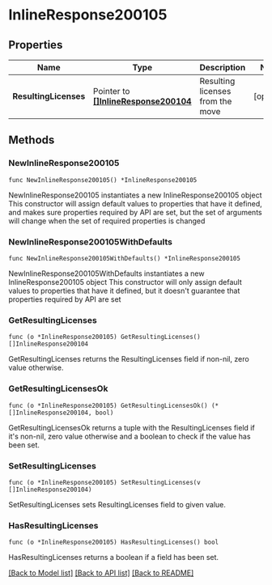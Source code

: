 # InlineResponse200105

## Properties

Name | Type | Description | Notes
------------ | ------------- | ------------- | -------------
**ResultingLicenses** | Pointer to [**[]InlineResponse200104**](InlineResponse200104.md) | Resulting licenses from the move | [optional] 

## Methods

### NewInlineResponse200105

`func NewInlineResponse200105() *InlineResponse200105`

NewInlineResponse200105 instantiates a new InlineResponse200105 object
This constructor will assign default values to properties that have it defined,
and makes sure properties required by API are set, but the set of arguments
will change when the set of required properties is changed

### NewInlineResponse200105WithDefaults

`func NewInlineResponse200105WithDefaults() *InlineResponse200105`

NewInlineResponse200105WithDefaults instantiates a new InlineResponse200105 object
This constructor will only assign default values to properties that have it defined,
but it doesn't guarantee that properties required by API are set

### GetResultingLicenses

`func (o *InlineResponse200105) GetResultingLicenses() []InlineResponse200104`

GetResultingLicenses returns the ResultingLicenses field if non-nil, zero value otherwise.

### GetResultingLicensesOk

`func (o *InlineResponse200105) GetResultingLicensesOk() (*[]InlineResponse200104, bool)`

GetResultingLicensesOk returns a tuple with the ResultingLicenses field if it's non-nil, zero value otherwise
and a boolean to check if the value has been set.

### SetResultingLicenses

`func (o *InlineResponse200105) SetResultingLicenses(v []InlineResponse200104)`

SetResultingLicenses sets ResultingLicenses field to given value.

### HasResultingLicenses

`func (o *InlineResponse200105) HasResultingLicenses() bool`

HasResultingLicenses returns a boolean if a field has been set.


[[Back to Model list]](../README.md#documentation-for-models) [[Back to API list]](../README.md#documentation-for-api-endpoints) [[Back to README]](../README.md)


